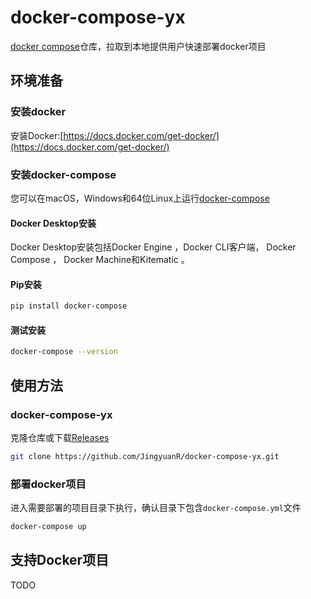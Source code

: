 # docker-compose-yx

[docker compose](https://docs.docker.com/compose/)仓库，拉取到本地提供用户快速部署docker项目

## 环境准备

### 安装docker
安装Docker:[https://docs.docker.com/get-docker/](https://docs.docker.com/get-docker/)

### 安装docker-compose
您可以在macOS，Windows和64位Linux上运行[docker-compose](https://docs.docker.com/compose/)

#### Docker Desktop安装

Docker Desktop安装包括Docker Engine ，Docker CLI客户端， Docker Compose ， Docker Machine和Kitematic 。

#### Pip安装

```bash
pip install docker-compose
```

#### 测试安装

```bash
docker-compose --version
```

## 使用方法

### docker-compose-yx

克隆仓库或下载[Releases](https://github.com/JingyuanR/docker-compose-yx/releases)

```bash
git clone https://github.com/JingyuanR/docker-compose-yx.git
```

### 部署docker项目

进入需要部署的项目目录下执行，确认目录下包含`docker-compose.yml`文件

```bash
docker-compose up
```

## 支持Docker项目

TODO 